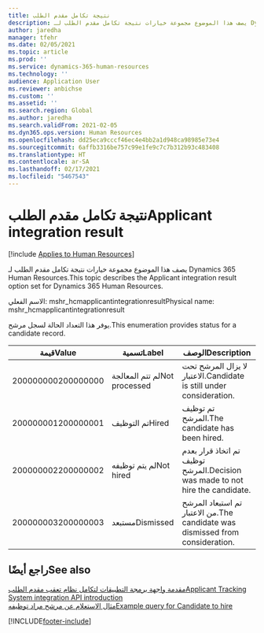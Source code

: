 ```yaml
---
title: نتيجة تكامل مقدم الطلب
description: يصف هذا الموضوع مجموعة خيارات نتيجة تكامل مقدم الطلب لـ Dynamics 365 Human Resources.
author: jaredha
manager: tfehr
ms.date: 02/05/2021
ms.topic: article
ms.prod: ''
ms.service: dynamics-365-human-resources
ms.technology: ''
audience: Application User
ms.reviewer: anbichse
ms.custom: ''
ms.assetid: ''
ms.search.region: Global
ms.author: jaredha
ms.search.validFrom: 2021-02-05
ms.dyn365.ops.version: Human Resources
ms.openlocfilehash: dd25eca9cccf46ec4e4bb2a1d948ca98985e73e4
ms.sourcegitcommit: 6affb3316be757c99e1fe9c7c7b312b93c483408
ms.translationtype: HT
ms.contentlocale: ar-SA
ms.lasthandoff: 02/17/2021
ms.locfileid: "5467543"
---
```

# <a name="applicant-integration-result"></a><span data-ttu-id="0d4bd-103">نتيجة تكامل مقدم الطلب</span><span class="sxs-lookup"><span data-stu-id="0d4bd-103">Applicant integration result</span></span>

[!include [Applies to Human Resources](../includes/applies-to-hr.md)]

<span data-ttu-id="0d4bd-104">يصف هذا الموضوع مجموعة خيارات نتيجة تكامل مقدم الطلب لـ Dynamics 365 Human Resources.</span><span class="sxs-lookup"><span data-stu-id="0d4bd-104">This topic describes the Applicant integration result option set for Dynamics 365 Human Resources.</span></span>

<span data-ttu-id="0d4bd-105">الاسم الفعلي: mshr_hcmapplicantintegrationresult</span><span class="sxs-lookup"><span data-stu-id="0d4bd-105">Physical name: mshr_hcmapplicantintegrationresult</span></span>

<span data-ttu-id="0d4bd-106">يوفر هذا التعداد الحالة لسجل مرشح.</span><span class="sxs-lookup"><span data-stu-id="0d4bd-106">This enumeration provides status for a candidate record.</span></span>

| <span data-ttu-id="0d4bd-107">قيمة</span><span class="sxs-lookup"><span data-stu-id="0d4bd-107">Value</span></span> | <span data-ttu-id="0d4bd-108">تسمية</span><span class="sxs-lookup"><span data-stu-id="0d4bd-108">Label</span></span> | <span data-ttu-id="0d4bd-109">الوصف</span><span class="sxs-lookup"><span data-stu-id="0d4bd-109">Description</span></span> |
| --- | --- | --- |
| <span data-ttu-id="0d4bd-110">200000000</span><span class="sxs-lookup"><span data-stu-id="0d4bd-110">200000000</span></span> | <span data-ttu-id="0d4bd-111">لم تتم المعالجة</span><span class="sxs-lookup"><span data-stu-id="0d4bd-111">Not processed</span></span> | <span data-ttu-id="0d4bd-112">لا يزال المرشح تحت الاعتبار.</span><span class="sxs-lookup"><span data-stu-id="0d4bd-112">Candidate is still under consideration.</span></span> |
| <span data-ttu-id="0d4bd-113">200000001</span><span class="sxs-lookup"><span data-stu-id="0d4bd-113">200000001</span></span> | <span data-ttu-id="0d4bd-114">تم التوظيف</span><span class="sxs-lookup"><span data-stu-id="0d4bd-114">Hired</span></span> | <span data-ttu-id="0d4bd-115">تم توظيف المرشح.</span><span class="sxs-lookup"><span data-stu-id="0d4bd-115">The candidate has been hired.</span></span> |
| <span data-ttu-id="0d4bd-116">200000002</span><span class="sxs-lookup"><span data-stu-id="0d4bd-116">200000002</span></span> | <span data-ttu-id="0d4bd-117">لم يتم توظيفه</span><span class="sxs-lookup"><span data-stu-id="0d4bd-117">Not hired</span></span> | <span data-ttu-id="0d4bd-118">تم اتخاذ قرار بعدم توظيف المرشح.</span><span class="sxs-lookup"><span data-stu-id="0d4bd-118">Decision was made to not hire the candidate.</span></span> |
| <span data-ttu-id="0d4bd-119">200000003</span><span class="sxs-lookup"><span data-stu-id="0d4bd-119">200000003</span></span> | <span data-ttu-id="0d4bd-120">مستبعد</span><span class="sxs-lookup"><span data-stu-id="0d4bd-120">Dismissed</span></span> | <span data-ttu-id="0d4bd-121">تم استبعاد المرشح من الاعتبار.</span><span class="sxs-lookup"><span data-stu-id="0d4bd-121">The candidate was dismissed from consideration.</span></span> |

## <a name="see-also"></a><span data-ttu-id="0d4bd-122">راجع أيضًا</span><span class="sxs-lookup"><span data-stu-id="0d4bd-122">See also</span></span>

[<span data-ttu-id="0d4bd-123">مقدمة واجهة برمجة التطبيقات لتكامل نظام تعقب مقدم الطلب</span><span class="sxs-lookup"><span data-stu-id="0d4bd-123">Applicant Tracking System integration API introduction</span></span>](hr-admin-integration-ats-api-introduction.md)<br>
[<span data-ttu-id="0d4bd-124">مثال الاستعلام عن مرشح مراد توظيفه</span><span class="sxs-lookup"><span data-stu-id="0d4bd-124">Example query for Candidate to hire</span></span>](hr-admin-integration-ats-api-candidate-to-hire-example-query.md)


[!INCLUDE[footer-include](../includes/footer-banner.md)]